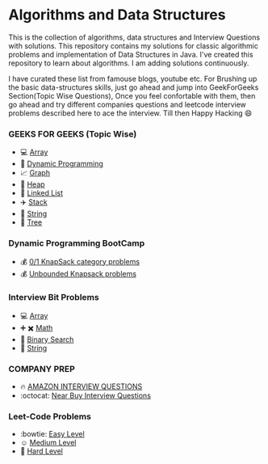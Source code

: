 # Algorithms and Data Structures
This is the collection of algorithms, data structures and Interview Questions with solutions. This repository contains my solutions for classic algorithmic problems and implementation of Data Structures in Java. I've created this repository to learn about algorithms. I am adding solutions continuously.

I have curated these list from famouse blogs, youtube etc. For Brushing up the basic data-structures skills, just go ahead and jump into GeekForGeeks Section(Topic Wise Questions), Once you feel confortable with them, then go ahead and try different companies questions and leetcode interview problems described here to ace the interview. Till then Happy Hacking :smile:


### GEEKS FOR GEEKS (Topic Wise)
- :computer: [Array](src/com/geeksforgeeks/array)
- :rowboat: [Dynamic Programming](src/com/geeksforgeeks/dynamicProgramming)
- :chart_with_upwards_trend: [Graph](src/com/geeksforgeeks/graph)
- :ship: [Heap](src/com/geeksforgeeks/heap)
- :rocket: [Linked List](src/com/geeksforgeeks/linkedlist)
- :airplane: [Stack](src/com/geeksforgeeks/stack)
- :tophat: [String](src/com/geeksforgeeks/string)
- :8ball: [Tree](src/com/geeksforgeeks/tree)

### Dynamic Programming BootCamp
- :moneybag: [0/1 KnapSack category problems](src/com/leetcode/year_2020/DP/zero_one_knapsack)
- :moneybag: [Unbounded Knapsack problems](src/com/leetcode/year_2020/DP/unbounded_knapsack)

### Interview Bit Problems 
- :computer: [Array](src/com/interviewbit/array)
- :heavy_plus_sign: :heavy_multiplication_x: [Math](src/com/interviewbit/math)
- :arrows_counterclockwise: [Binary Search](src/com/interviewbit/binary_search)
- :tophat: [String](src/com/interviewbit/string_parsing)

### COMPANY PREP
- :fire: [AMAZON INTERVIEW QUESTIONS](src/com/company/amazon)
- :octocat: [Near Buy Interview Questions](src/com/company/nearbuy)

### Leet-Code Problems
- :bowtie: [Easy Level](src/com/leetcode/problems/easy)
- :relaxed: [Medium Level](src/com/leetcode/problems/medium)
- :rocket: [Hard Level](src/com/leetcode/problems/hard)
